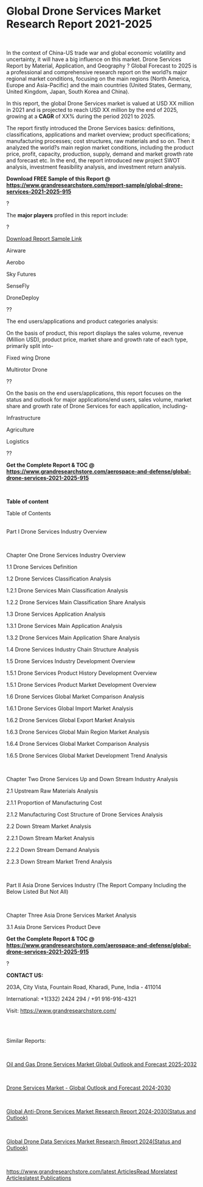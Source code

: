 <h1>Global Drone Services Market Research Report 2021-2025</h1><br/><p>In the context of China-US trade war and global economic volatility and uncertainty, it will have a big influence on this market. Drone Services Report by Material, Application, and Geography ? Global Forecast to 2025 is a professional and comprehensive research report on the world?s major regional market conditions, focusing on the main regions (North America, Europe and Asia-Pacific) and the main countries (United States, Germany, United Kingdom, Japan, South Korea and China).</p>
 
 
 
 <p>In this report, the global Drone Services market is valued at USD XX million in 2021 and is projected to reach USD XX million by the end of 2025, growing at a <strong>CAGR</strong> of XX% during the period 2021 to 2025.</p>
 
 
 
 <p>The report firstly introduced the Drone Services basics: definitions, classifications, applications and market overview; product specifications; manufacturing processes; cost structures, raw materials and so on. Then it analyzed the world?s main region market conditions, including the product price, profit, capacity, production, supply, demand and market growth rate and forecast etc. In the end, the report introduced new project SWOT analysis, investment feasibility analysis, and investment return analysis.</p>
 
 
 
 <div><b>Download FREE Sample of this Report @ <a href="https://www.grandresearchstore.com/report-sample/global-drone-services-2021-2025-915">https://www.grandresearchstore.com/report-sample/global-drone-services-2021-2025-915</a></b></div>
 
 
 
 <p>? </p>
 
 
 
 <p>The <strong>major players</strong> profiled in this report include:</p>
 
 
 
 <p>? </p>
 
 
 
 <p><a href="https://www.grandresearchstore.com/mr-admin/report-sample/global-drone-services-2021-2025-915">Download Report Sample Link</a></p>
 
 
 
 <p>Airware</p>
 
 
 
 <p>Aerobo</p>
 
 
 
 <p>Sky Futures</p>
 
 
 
 <p>SenseFly</p>
 
 
 
 <p>DroneDeploy</p>
 
 
 
 <p>??</p>
 
 
 
 <p>The end users/applications and product categories analysis:</p>
 
 
 
 <p>On the basis of product, this report displays the sales volume, revenue (Million USD), product price, market share and growth rate of each type, primarily split into-</p>
 
 
 
 <p>Fixed wing Drone</p>
 
 
 
 <p>Multirotor Drone</p>
 
 
 
 <p>??</p>
 
 
 
 <p>On the basis on the end users/applications, this report focuses on the status and outlook for major applications/end users, sales volume, market share and growth rate of Drone Services for each application, including-</p>
 
 
 
 <p>Infrastructure</p>
 
 
 
 <p>Agriculture</p>
 
 
 
 <p>Logistics</p>
 
 
 
 <p>??</p>
 
 
 
 <div><b>Get the Complete Report & TOC @ <a href="https://www.grandresearchstore.com/aerospace-and-defense/global-drone-services-2021-2025-915">https://www.grandresearchstore.com/aerospace-and-defense/global-drone-services-2021-2025-915</a></b></div>
 
 
 
 <p><br />
 
 <b>Table of content</b></p>
 
 
 
 <p>Table of Contents<br />
 
 <br />
 
 Part I Drone Services Industry Overview<br />
 
 <br />
 
 Chapter One Drone Services Industry Overview<br />
 
 1.1 Drone Services Definition<br />
 
 1.2 Drone Services Classification Analysis<br />
 
 1.2.1 Drone Services Main Classification Analysis<br />
 
 1.2.2 Drone Services Main Classification Share Analysis<br />
 
 1.3 Drone Services Application Analysis<br />
 
 1.3.1 Drone Services Main Application Analysis<br />
 
 1.3.2 Drone Services Main Application Share Analysis<br />
 
 1.4 Drone Services Industry Chain Structure Analysis<br />
 
 1.5 Drone Services Industry Development Overview<br />
 
 1.5.1 Drone Services Product History Development Overview<br />
 
 1.5.1 Drone Services Product Market Development Overview<br />
 
 1.6 Drone Services Global Market Comparison Analysis<br />
 
 1.6.1 Drone Services Global Import Market Analysis<br />
 
 1.6.2 Drone Services Global Export Market Analysis<br />
 
 1.6.3 Drone Services Global Main Region Market Analysis<br />
 
 1.6.4 Drone Services Global Market Comparison Analysis<br />
 
 1.6.5 Drone Services Global Market Development Trend Analysis<br />
 
 <br />
 
 Chapter Two Drone Services Up and Down Stream Industry Analysis<br />
 
 2.1 Upstream Raw Materials Analysis<br />
 
 2.1.1 Proportion of Manufacturing Cost<br />
 
 2.1.2 Manufacturing Cost Structure of Drone Services Analysis<br />
 
 2.2 Down Stream Market Analysis<br />
 
 2.2.1 Down Stream Market Analysis<br />
 
 2.2.2 Down Stream Demand Analysis<br />
 
 2.2.3 Down Stream Market Trend Analysis<br />
 
 <br />
 
 Part II Asia Drone Services Industry (The Report Company Including the Below Listed But Not All)<br />
 
 <br />
 
 Chapter Three Asia Drone Services Market Analysis<br />
 
 3.1 Asia Drone Services Product Deve</p>
 
 
 
 <div><b>Get the Complete Report & TOC @ <a href="https://www.grandresearchstore.com/aerospace-and-defense/global-drone-services-2021-2025-915">https://www.grandresearchstore.com/aerospace-and-defense/global-drone-services-2021-2025-915</a></b></div>
 
 
 
 <p>? </p>
 
 
 
 <p><b>CONTACT US:</b><br />
 
 203A, City Vista, Fountain Road, Kharadi, Pune, India - 411014<br />
 
 International: +1(332) 2424 294 / +91 916-916-4321<br />
 
 Visit: <a href="https://www.grandresearchstore.com/">https://www.grandresearchstore.com/</a><br />
 
 <br />
 
 <br />
 
 Similar Reports:<br />
 
 <br />
 
 <a href="https://www.grandresearchstore.com/energy-and-natural-resources/global-oil-gas-drone-services-2025-2032-985">Oil and Gas Drone Services Market Global Outlook and Forecast 2025-2032</a><br />
 
 <br />
 
 <a href="https://www.grandresearchstore.com/ict-and-media/global-drone-services-2024-2030-509">Drone Services Market - Global Outlook and Forecast 2024-2030</a><br />
 
 <br />
 
 <a href="https://www.grandresearchstore.com/energy-and-natural-resources/global-antidrone-services-2024-2030-934">Global Anti-Drone Services Market Research Report 2024-2030(Status and Outlook)</a><br />
 
 <br />
 
 <a href="https://www.grandresearchstore.com/energy-and-natural-resources/global-drone-data-services-2024-35">Global Drone Data Services Market Research Report 2024(Status and Outlook)</a><br />
 
 <br />
 
 <a href="https://gyeongbokgung.com">https://www.grandresearchstore.com/</a><a href="https://hallyeomaritime.com">latest Articles</a><a href="https://jingwansa.com">Read More</a><a href="https://nguoiviet.jp/">latest Articles</a><a href="https://www.intelmarketresearch.com/">latest Publications</a></p>